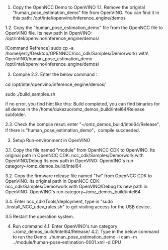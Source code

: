 1. Copy the OpenNCC Demo to OpenVINO
1.1. Remove the original "human_pose_estimation_demo" file from OpenVINO.
You can find it in this path: /opt/intel/openvino/inference_engine/demos

1.2. Copy the "human_pose_estimation_demo" file from the OpenNCC file to OpenVINO file.
Its new path in OpenVINO: /opt/intel/openvino/inference_engine/demos/

[Command Refrence] 
sudo cp -a /home/jerry/Desktop/OPENNCC/ncc_cdk/Samples/Demo/work\ with\ OpenVINO/human_pose_estimation_demo  /opt/intel/openvino/inference_engine/demos/

2. Compile
2.2. Enter the below command：

cd /opt/intel/openvino/inference_engine/demos/

sudo ./build_samples.sh

if no error, you find hint like this:
Build completed, you can find binaries for all demos in the /home/dukezuo/omz_demos_build/intel64/Release subfolder.

2.3. Check the compile resut: enter "~/omz_demos_build/intel64/Release", if there is "human_pose_estimation_demo"，compile succeeded.

3. Setup Run-environment in OpenVINO

3.1. Copy the file named "module" from OpenNCC CDK to OpenVINO.
Its original path in OpenNCC CDK: ncc_cdk/Samples/Demo/work with OpenVINO/Debug
Its new path in OpenVINO: OpenVINO's run category~/omz_demos_build/intel64

3.2. Copy the firmware release file named "fw" from OpenNCC CDK to OpenVINO.
Its original path in OpenNCC CDK: ncc_cdk/Samples/Demo/work with OpenVINO/Debug
Its new path in OpenVINO: OpenVINO's run category~/omz_demos_build/intel64

3.4. Enter ncc_cdk/Tools/deployment, type in "sudo ./install_NCC_udev_rules.sh" to get visiting access for the USB device.

3.5 Restart the operation system.

4. Run command
4.1. Enter OpenVINO's run category ~/omz_demos_build/intel64/Release/
4.2. Type in the below command to run the Demo:
./human_pose_estimation_demo -i cam -m ../module/human-pose-estimation-0001.xml -d CPU
